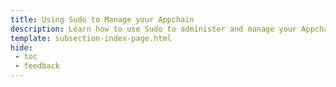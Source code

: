 ```yaml
---
title: Using Sudo to Manage your Appchain
description: Learn how to use Sudo to administer and manage your Appchain, including upgrading your chain's runtime, minting tokens, rotating the Sudo keys and more.
template: subsection-index-page.html
hide:
 - toc
 - feedback
---
```

